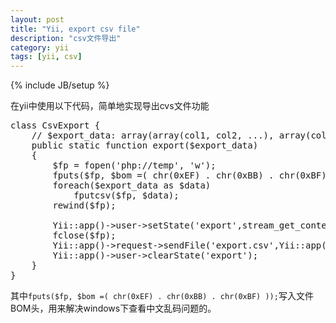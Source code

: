 ```yaml
---
layout: post
title: "Yii, export csv file"
description: "csv文件导出"
category: yii
tags: [yii, csv]
---
```

{% include JB/setup %}

在yii中使用以下代码，简单地实现导出cvs文件功能

<pre class="code prettyprint linenums lang-php">
class CsvExport {
    // $export_data: array(array(col1, col2, ...), array(col1, col2, ...), ...)
    public static function export($export_data)
    {
        $fp = fopen('php://temp', 'w');
        fputs($fp, $bom =( chr(0xEF) . chr(0xBB) . chr(0xBF) ));
        foreach($export_data as $data)
            fputcsv($fp, $data);
        rewind($fp);

        Yii::app()->user->setState('export',stream_get_contents($fp));
        fclose($fp);
        Yii::app()->request->sendFile('export.csv',Yii::app()->user->getState('export'));
        Yii::app()->user->clearState('export');
    }  
}
</pre>

其中`fputs($fp, $bom =( chr(0xEF) . chr(0xBB) . chr(0xBF) ));`写入文件BOM头，用来解决windows下查看中文乱码问题的。
